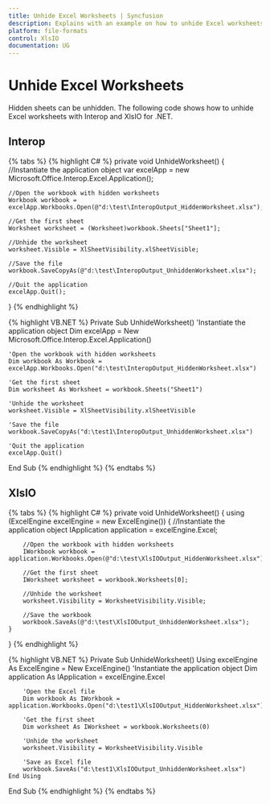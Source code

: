 ```yaml
---
title: Unhide Excel Worksheets | Syncfusion
description: Explains with an example on how to unhide Excel worksheets which are in hidden state using Interop and XlsIO.
platform: file-formats
control: XlsIO
documentation: UG
---
```


# Unhide Excel Worksheets

Hidden sheets can be unhidden. The following code shows how to unhide Excel worksheets with Interop and XlsIO for .NET.

## Interop

{% tabs %}
{% highlight C# %}
private void UnhideWorksheet()
{
    //Instantiate the application object
    var excelApp = new Microsoft.Office.Interop.Excel.Application();

    //Open the workbook with hidden worksheets
    Workbook workbook = excelApp.Workbooks.Open(@"d:\test\InteropOutput_HiddenWorksheet.xlsx");

    //Get the first sheet
    Worksheet worksheet = (Worksheet)workbook.Sheets["Sheet1"];

    //Unhide the worksheet
    worksheet.Visible = XlSheetVisibility.xlSheetVisible;

    //Save the file
    workbook.SaveCopyAs(@"d:\test\InteropOutput_UnhiddenWorksheet.xlsx");

    //Quit the application
    excelApp.Quit();
}
{% endhighlight %}

{% highlight VB.NET %}
Private Sub UnhideWorksheet()
    'Instantiate the application object
    Dim excelApp = New Microsoft.Office.Interop.Excel.Application()

    'Open the workbook with hidden worksheets
    Dim workbook As Workbook = excelApp.Workbooks.Open("d:\test\InteropOutput_HiddenWorksheet.xlsx")

    'Get the first sheet
    Dim worksheet As Worksheet = workbook.Sheets("Sheet1")

    'Unhide the worksheet
    worksheet.Visible = XlSheetVisibility.xlSheetVisible

    'Save the file
    workbook.SaveCopyAs("d:\test1\InteropOutput_UnhiddenWorksheet.xlsx")

    'Quit the application
    excelApp.Quit()
End Sub
{% endhighlight %}
{% endtabs %}

## XlsIO

{% tabs %}
{% highlight C# %}
private void UnhideWorksheet()
{
    using (ExcelEngine excelEngine = new ExcelEngine())
    {
        //Instantiate the application object
        IApplication application = excelEngine.Excel;

        //Open the workbook with hidden worksheets
        IWorkbook workbook = application.Workbooks.Open(@"d:\test\XlsIOOutput_HiddenWorksheet.xlsx");

        //Get the first sheet
        IWorksheet worksheet = workbook.Worksheets[0];

        //Unhide the worksheet
        worksheet.Visibility = WorksheetVisibility.Visible;

        //Save the workbook
        workbook.SaveAs(@"d:\test\XlsIOOutput_UnhiddenWorksheet.xlsx");
    }
}
{% endhighlight %}

{% highlight VB.NET %}
Private Sub UnhideWorksheet()
    Using excelEngine As ExcelEngine = New ExcelEngine()
        'Instantiate the application object
        Dim application As IApplication = excelEngine.Excel

        'Open the Excel file
        Dim workbook As IWorkbook = application.Workbooks.Open("d:\test1\XlsIOOutput_HiddenWorksheet.xlsx")

        'Get the first sheet
        Dim worksheet As IWorksheet = workbook.Worksheets(0)

        'Unhide the worksheet
        worksheet.Visibility = WorksheetVisibility.Visible

        'Save as Excel file
        workbook.SaveAs("d:\test1\XlsIOOutput_UnhiddenWorksheet.xlsx")
    End Using
End Sub
{% endhighlight %}
{% endtabs %}
